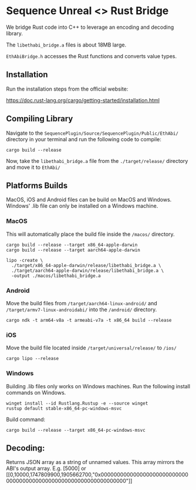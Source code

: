 # Sequence Unreal <> Rust Bridge

We bridge Rust code into C++ to leverage an encoding and decoding library.

The `libethabi_bridge.a` files is about 18MB large.

`EthAbiBridge.h` accesses the Rust functions and converts value types.

## Installation

Run the installation steps from the official website:

https://doc.rust-lang.org/cargo/getting-started/installation.html

## Compiling Library

Navigate to the `SequencePlugin/Source/SequencePlugin/Public/EthAbi/` directory in your terminal and run the following code to compile:

```shell
cargo build --release
```

Now, take the `libethabi_bridge.a` file from the `./target/release/` directory and move it to `EthAbi/`

## Platforms Builds

MacOS, iOS and Android files can be build on MacOS and Windows. Windows' .lib file can only be installed on a Windows machine.

### MacOS

This will automatically place the build file inside the `/macos/` directory.

```shell
cargo build --release --target x86_64-apple-darwin
cargo build --release --target aarch64-apple-darwin
```

```shell
lipo -create \
  ./target/x86_64-apple-darwin/release/libethabi_bridge.a \
  ./target/aarch64-apple-darwin/release/libethabi_bridge.a \
  -output ./macos/libethabi_bridge.a
```

### Android

Move the build files from `/target/aarch64-linux-android/` and `/target/armv7-linux-androidabi/` into the `/android/` directory.

```shell
cargo ndk -t arm64-v8a -t armeabi-v7a -t x86_64 build --release
```

### iOS

Move the build file located inside `/target/universal/release/` to `/ios/`

```shell
cargo lipo --release
```

### Windows

Building .lib files only works on Windows machines.
Run the following install commands on Windows.

```shell
winget install --id Rustlang.Rustup -e --source winget
rustup default stable-x86_64-pc-windows-msvc
```

Build command:

```shell
cargo build --release --target x86_64-pc-windows-msvc
```

## Decoding:

Returns JSON array as a string of unnamed values. This array mirrors the ABI's output array. E.g. [5000] or [[0,10000,1747809900,1905662700,"0x0000000000000000000000000000000000000000000000000000000000000000"]]
